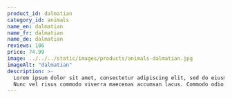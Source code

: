 ```yaml
---
product_id: dalmatian
category_id: animals
name_en: dalmatian
name_fr: dalmatian
name_de: dalmatian
reviews: 106
price: 74.99
image: ../../../static/images/products/animals-dalmatian.jpg
imageAlt: "dalmatian"
description: >-
  Lorem ipsum dolor sit amet, consectetur adipiscing elit, sed do eiusmod tempor incididunt ut labore et dolore magna aliqua.
  Nunc vel risus commodo viverra maecenas accumsan lacus. Commodo odio aenean sed adipiscing diam. Nibh tellus molestie nunc non blandit massa enim nec dui. Sit amet est placerat in egestas erat imperdiet sed euismod. In egestas erat imperdiet sed euismod nisi porta lorem. Nunc faucibus a pellentesque sit amet porttitor eget. Amet nulla facilisi morbi tempus iaculis urna id volutpat. Egestas diam in arcu cursus euismod quis viverra nibh cras. Facilisi etiam dignissim diam quis enim lobortis scelerisque fermentum. Ullamcorper velit sed ullamcorper morbi.
---
```

